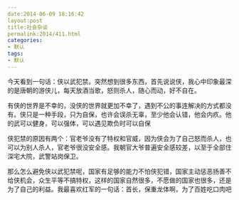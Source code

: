 ```yaml
---
date:2014-06-09 18:16:42
layout:post
title:社会杂谈
permalink:2014/411.html
categories:
- 默认
tags:
- 默认
---
```



<p> 今天看到一句话：侠以武犯禁。突然想到很多东西，首先说说侠，我心中印象最深的是唐朝的游侠儿，每天放酒当歌，怒则杀人，随心而动，好不自在。 </p> 
<p> 有侠的世界是不幸的，没侠的世界就更加不幸了，遇到不公的事连解决的方式都没有。侠只是一种手段，只为自保，也许会误杀无辜，至少他会认错，他会内疚。他的武可以健身，可以强体，可以遇见欺负时可以自保 </p> 
<p> 侠犯禁的原因有两个：官老爷没有了特权和官威，因为侠会为了自己怒而杀人，也可以为别人杀人，官老爷很没安全感。我朝官大爷普遍安全感较差，以至于全部住深宅大院，武警站岗保卫。 </p> 
<p> 那么怎么避免侠以武犯禁呢，国家有足够的能力不怕侠犯错，国家主动惩恶扬善不给侠机会，众生平等不搞特权，这样的国家自然很多，不愿做的国家也很多，还是为了自己的利益。我最喜欢红军的一句话：首长，保重龙体啊，为了百姓吃口肉吧 </p>